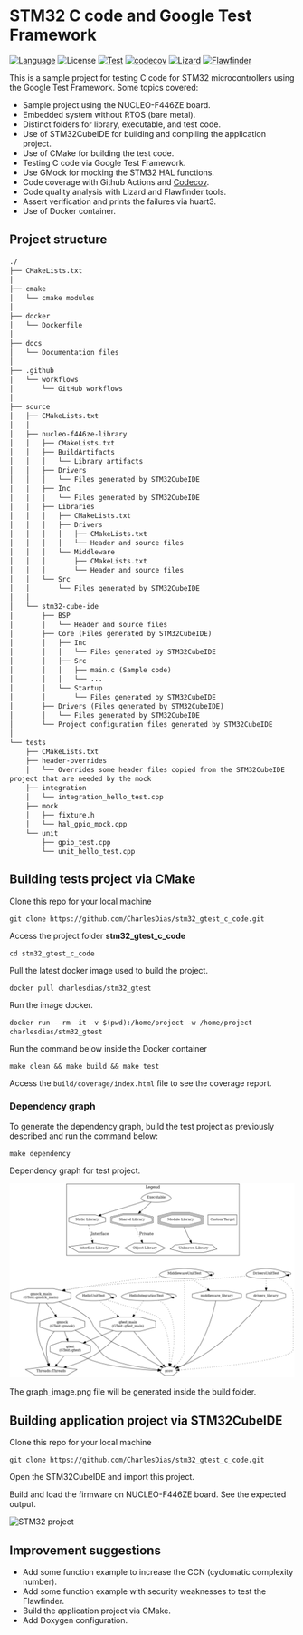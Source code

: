 # STM32 C code and Google Test Framework

[![Language](https://img.shields.io/badge/Made%20with-C-blue.svg)](https://shields.io/)
![License](https://camo.githubusercontent.com/890acbdcb87868b382af9a4b1fac507b9659d9bf/68747470733a2f2f696d672e736869656c64732e696f2f62616467652f6c6963656e73652d4d49542d626c75652e737667)
[![Test](https://github.com/CharlesDias/stm32_gtest_c_code/actions/workflows/unit-test.yml/badge.svg)](https://github.com/CharlesDias/stm32_gtest_c_code/actions/workflows/unit-test.yml)
[![codecov](https://codecov.io/gh/CharlesDias/stm32_gtest_c_code/branch/main/graph/badge.svg)](https://codecov.io/gh/CharlesDias/stm32_gtest_c_code)
[![Lizard](https://github.com/CharlesDias/stm32_gtest_c_code/actions/workflows/lizard.yml/badge.svg)](https://github.com/CharlesDias/stm32_gtest_c_code/actions/workflows/lizard.yml)
[![Flawfinder](https://github.com/CharlesDias/stm32_gtest_c_code/actions/workflows/flawfinder.yml/badge.svg)](https://github.com/CharlesDias/stm32_gtest_c_code/actions/workflows/flawfinder.yml)

This is a sample project for testing C code for STM32 microcontrollers using the Google Test Framework. Some topics covered:

* Sample project using the NUCLEO-F446ZE board.
* Embedded system without RTOS (bare metal).
* Distinct folders for library, executable, and test code.
* Use of STM32CubeIDE for building and compiling the application project.
* Use of CMake for building the test code.
* Testing C code via Google Test Framework.
* Use GMock for mocking the STM32 HAL functions.
* Code coverage with Github Actions and [Codecov](https://codecov.io).
* Code quality analysis with Lizard and Flawfinder tools.
* Assert verification and prints the failures via huart3.
* Use of Docker container.

## Project structure

``` text
./
├── CMakeLists.txt
│
├── cmake
│   └── cmake modules
│
├── docker
│   └── Dockerfile
│
├── docs
│   └── Documentation files
│
├── .github
│   └── workflows
│       └── GitHub workflows
│
├── source
│   ├── CMakeLists.txt
│   │
│   ├── nucleo-f446ze-library
│   │   ├── CMakeLists.txt
│   │   ├── BuildArtifacts
│   │   │   └── Library artifacts
│   │   ├── Drivers 
│   │   │   └── Files generated by STM32CubeIDE
│   │   ├── Inc
│   │   │   └── Files generated by STM32CubeIDE
│   │   ├── Libraries
│   │   │   ├── CMakeLists.txt
│   │   │   ├── Drivers
│   │   │   │   ├── CMakeLists.txt
│   │   │   │   └── Header and source files
│   │   │   └── Middleware
│   │   │       ├── CMakeLists.txt
│   │   │       └── Header and source files
│   │   └── Src
│   │       └── Files generated by STM32CubeIDE
│   │
│   └── stm32-cube-ide
│       ├── BSP
│       │   └── Header and source files
│       ├── Core (Files generated by STM32CubeIDE)
│       │   ├── Inc 
│       │   │   └── Files generated by STM32CubeIDE
│       │   ├── Src
│       │   │   ├── main.c (Sample code)
│       │   │   └── ...
│       │   └── Startup
│       │       └── Files generated by STM32CubeIDE
│       ├── Drivers (Files generated by STM32CubeIDE)
│       │   └── Files generated by STM32CubeIDE
│       └── Project configuration files generated by STM32CubeIDE
│
└── tests
    ├── CMakeLists.txt
    ├── header-overrides
    │   └── Overrides some header files copied from the STM32CubeIDE project that are needed by the mock
    ├── integration
    │   └── integration_hello_test.cpp
    ├── mock
    │   ├── fixture.h
    │   └── hal_gpio_mock.cpp
    └── unit
        ├── gpio_test.cpp
        └── unit_hello_test.cpp
```

## Building tests project via CMake

Clone this repo for your local machine

```console
git clone https://github.com/CharlesDias/stm32_gtest_c_code.git
```

Access the project folder **stm32_gtest_c_code**

```console
cd stm32_gtest_c_code
```

Pull the latest docker image used to build the project.

```console
docker pull charlesdias/stm32_gtest
```

Run the image docker.

```console
docker run --rm -it -v $(pwd):/home/project -w /home/project charlesdias/stm32_gtest
```

Run the command below inside the Docker container

```console
make clean && make build && make test
```

Access the `build/coverage/index.html` file to see the coverage report.

### Dependency graph

To generate the dependency graph, build the test project as previously described and run the command below:

```console
make dependency
```

Dependency graph for test project.

![Dependency graph](docs/images/dependency_graph.png "Dependency graph")

The graph_image.png file will be generated inside the build folder.

## Building application project via STM32CubeIDE

Clone this repo for your local machine

```console
git clone https://github.com/CharlesDias/stm32_gtest_c_code.git
```

Open the STM32CubeIDE and import this project.

Build and load the firmware on NUCLEO-F446ZE board. See the expected output.

![STM32 project](docs/images/stm32_gtest.gif "STM32 project")

## Improvement suggestions

* Add some function example to increase the CCN (cyclomatic complexity number).
* Add some function example with security weaknesses to test the Flawfinder.
* Build the application project via CMake.
* Add Doxygen configuration.
